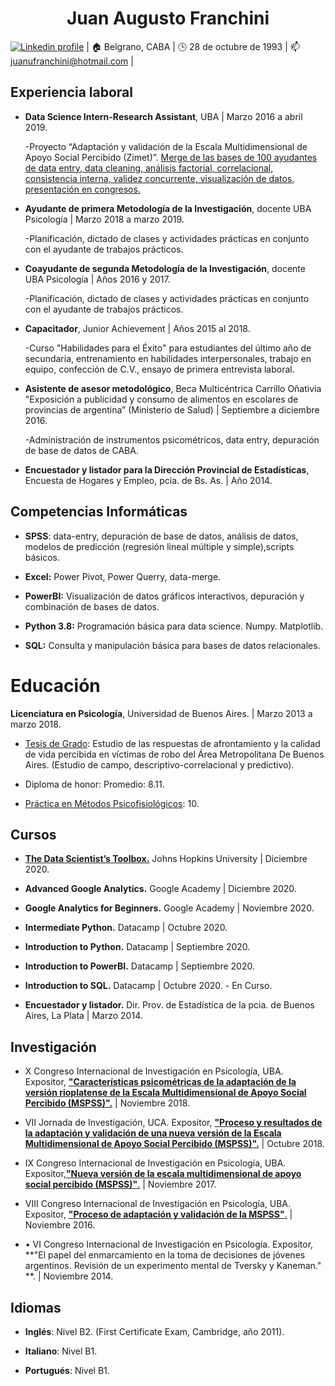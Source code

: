 <h1 align="center">Juan Augusto Franchini </h1>
<p align="center">
    
[![Linkedin profile](https://cdn3.iconfinder.com/data/icons/socialnetworking/32/linkedin.png)](https://www.linkedin.com/in/juan-augusto-franchini) | :house: Belgrano, CABA | :clock3: 28 de octubre de 1993 | :mailbox: juanufranchini@hotmail.com | </p>

## Experiencia laboral

-   **Data Science Intern-Research Assistant**, UBA | Marzo 2016 a abril 2019.
    
    -Proyecto “Adaptación y validación de la Escala Multidimensional de Apoyo Social Percibido (Zimet)”. [Merge de las bases de 100 ayudantes de data entry, data cleaning, análisis factorial, correlacional, consistencia interna, validez concurrente, visualización de datos, presentación en congresos.](https://github.com/PsyJuanFranchini/PsyJuanFranchini/blob/main/Multimedia/SPSS-Sample-Syntax-Zimet-MasterDB-2018-2015) 


-   **Ayudante de primera Metodología de la Investigación**, docente UBA Psicología | Marzo 2018 a marzo 2019.

    -Planificación, dictado de clases y actividades prácticas en conjunto con el ayudante de trabajos prácticos. 


-   **Coayudante de segunda Metodología de la Investigación**, docente UBA Psicología | Años 2016 y 2017.

    -Planificación, dictado de clases y actividades prácticas en conjunto con el ayudante de trabajos prácticos. 


-   **Capacitador**, Junior Achievement | Años 2015 al 2018.
    
    -Curso "Habilidades para el Éxito" para estudiantes del último año de secundaria, entrenamiento en habilidades interpersonales, trabajo en equipo, confección de C.V., ensayo de primera entrevista laboral. 


-   **Asistente de asesor metodológico**, Beca Multicéntrica Carrillo Oñativia "Exposición a publicidad y consumo de alimentos en escolares de provincias de argentina” (Ministerio de Salud) | Septiembre a diciembre 2016.

    -Administración de instrumentos psicométricos, data entry, depuración de base de datos de CABA. 


-   **Encuestador y listador para la Dirección Provincial de Estadísticas**, Encuesta de Hogares y Empleo, pcia. de Bs. As. | Año 2014.


## Competencias Informáticas

-   **SPSS**: data-entry, depuración de base de datos, análisis de datos, modelos de predicción (regresión lineal múltiple y simple),scripts básicos.

-   **Excel:** Power Pivot, Power Querry, data-merge.

-   **PowerBI:** Visualización de datos gráficos interactivos, depuración y combinación de bases de datos.

-   **Python 3.8:** Programación básica para data science. Numpy. Matplotlib.

-   **SQL:** Consulta y manipulación básica para bases de datos relacionales.

# Educación

**Licenciatura en Psicología**, Universidad de Buenos Aires. | Marzo 2013 a marzo 2018.

-   [Tesis de Grado](https://github.com/PsyJuanFranchini/PsyJuanFranchini/blob/main/Multimedia/Tesis%20Franchini%202018-03-07.pdf): Estudio de las respuestas de afrontamiento y la calidad de vida percibida en víctimas de robo del Área Metropolitana De Buenos Aires. (Estudio de campo, descriptivo-correlacional y predictivo).

-   Diploma de honor: Promedio: 8.11.

-   [Práctica en Métodos Psicofisiológicos](https://github.com/PsyJuanFranchini/PsyJuanFranchini/blob/main/Multimedia/Poster-Proyecto-de-Investigacion-Metodos-Psicofiologicos.pdf): 10.

## Cursos

-   [**The Data Scientist’s Toolbox.**](https://coursera.org/share/2a619e11c8ea9f275b3bed037da31ab6) Johns Hopkins University | Diciembre 2020.

-   **Advanced Google Analytics.** Google Academy | Diciembre 2020.

-   **Google Analytics for Beginners.** Google Academy | Noviembre 2020.

-   **Intermediate Python.** Datacamp | Octubre 2020.

-   **Introduction to Python.** Datacamp | Septiembre 2020.

-   **Introduction to PowerBI.** Datacamp | Septiembre 2020.

-   **Introduction to SQL.** Datacamp | Octubre 2020. - En Curso.

-   **Encuestador y listador.** Dir. Prov. de Estadística de la pcia. de Buenos Aires, La Plata | Marzo 2014.

## Investigación

-   X Congreso Internacional de
    Investigación en Psicología, UBA. Expositor, [**"Características psicométricas de la
    adaptación de la versión rioplatense de la Escala Multidimensional
    de Apoyo Social Percibido (MSPSS)".**](https://github.com/PsyJuanFranchini/PsyJuanFranchini/blob/main/Multimedia/P%C3%B3ster%20UBA%202018.pdf) | Noviembre 2018.

-   VII Jornada de Investigación, UCA. Expositor, [**"Proceso y resultados de la adaptación y validación de una nueva versión de la Escala Multidimensional de Apoyo Social Percibido (MSPSS)".**](https://github.com/PsyJuanFranchini/PsyJuanFranchini/blob/main/Multimedia/Presentaci%C3%B3n%20PPT%20%20UCA%202018.ppt) | Octubre 2018.

-   IX Congreso Internacional de Investigación en Psicología, UBA. Expositor,[**"Nueva versión de la escala multidimensional de apoyo social percibido (MSPSS)"**.](https://github.com/PsyJuanFranchini/PsyJuanFranchini/blob/main/Multimedia/P%C3%B3ster%20UBA%202017.pdf) | Noviembre 2017.

-   VIII Congreso Internacional de Investigación en Psicología, UBA. Expositor, [**"Proceso de adaptación y validación de la MSPSS"**.](https://github.com/PsyJuanFranchini/PsyJuanFranchini/blob/main/Multimedia/P%C3%B3ster%20UBA%202016.pdf) | Noviembre 2016.

-  •	VI Congreso Internacional de Investigación en Psicología. Expositor, **"El papel del enmarcamiento en la toma de decisiones de jóvenes argentinos. Revisión de un experimento mental de Tversky y Kaneman." **. | Noviembre 2014.

## Idiomas

-   **Inglés**: Nivel B2. (First Certificate Exam, Cambridge, año 2011).

-   **Italiano**: Nivel B1.

-   **Portugués**: Nivel B1.

